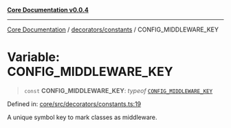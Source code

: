 [**Core Documentation v0.0.4**](../../../README.md)

***

[Core Documentation](../../../modules.md) / [decorators/constants](../README.md) / CONFIG\_MIDDLEWARE\_KEY

# Variable: CONFIG\_MIDDLEWARE\_KEY

> `const` **CONFIG\_MIDDLEWARE\_KEY**: *typeof* [`CONFIG_MIDDLEWARE_KEY`](CONFIG_MIDDLEWARE_KEY.md)

Defined in: [core/src/decorators/constants.ts:19](https://github.com/stonemjs/core/blob/8c14a336c794eb98d8513b950cb1c2786962eaaf/src/decorators/constants.ts#L19)

A unique symbol key to mark classes as middleware.
